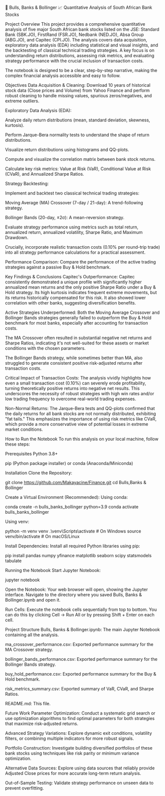 🐂 Bulls, Banks & Bollinger 📈
Quantitative Analysis of South African Bank Stocks

Project Overview
This project provides a comprehensive quantitative analysis of five major South African bank stocks listed on the JSE: Standard Bank (SBK.JO), FirstRand (FSR.JO), Nedbank (NED.JO), Absa Group (ABG.JO), and Capitec (CPI.JO). The analysis covers data acquisition, exploratory data analysis (EDA) including statistical and visual insights, and the backtesting of classical technical trading strategies. A key focus is on understanding return distributions, assessing risk metrics, and evaluating strategy performance with the crucial inclusion of transaction costs.

The notebook is designed to be a clear, step-by-step narrative, making the complex financial analysis accessible and easy to follow.

Objectives
Data Acquisition & Cleaning: Download 10 years of historical stock data (Close prices and Volume) from Yahoo Finance and perform robust cleaning to handle missing values, spurious zeros/negatives, and extreme outliers.

Exploratory Data Analysis (EDA):

Analyze daily return distributions (mean, standard deviation, skewness, kurtosis).

Perform Jarque-Bera normality tests to understand the shape of return distributions.

Visualize return distributions using histograms and QQ-plots.

Compute and visualize the correlation matrix between bank stock returns.

Calculate key risk metrics: Value at Risk (VaR), Conditional Value at Risk (CVaR), and Annualized Sharpe Ratios.

Strategy Backtesting:

Implement and backtest two classical technical trading strategies:

Moving Average (MA) Crossover (7-day / 21-day): A trend-following strategy.

Bollinger Bands (20-day, ±2σ): A mean-reversion strategy.

Evaluate strategy performance using metrics such as total return, annualized return, annualized volatility, Sharpe Ratio, and Maximum Drawdown.

Crucially, incorporate realistic transaction costs (0.10% per round-trip trade) into all strategy performance calculations for a practical assessment.

Performance Comparison: Compare the performance of the active trading strategies against a passive Buy & Hold benchmark.

Key Findings & Conclusions
Capitec's Outperformance: Capitec consistently demonstrated a unique profile with significantly higher annualized mean returns and the only positive Sharpe Ratio under a Buy & Hold strategy. Its high kurtosis indicates frequent extreme movements, but its returns historically compensated for this risk. It also showed lower correlation with other banks, suggesting diversification benefits.

Active Strategies Underperformed: Both the Moving Average Crossover and Bollinger Bands strategies generally failed to outperform the Buy & Hold benchmark for most banks, especially after accounting for transaction costs.

The MA Crossover often resulted in substantial negative net returns and Sharpe Ratios, indicating it's not well-suited for these assets or market conditions with the chosen parameters.

The Bollinger Bands strategy, while sometimes better than MA, also struggled to generate consistent positive risk-adjusted returns after transaction costs.

Critical Impact of Transaction Costs: The analysis vividly highlights how even a small transaction cost (0.10%) can severely erode profitability, turning theoretically positive returns into negative net results. This underscores the necessity of robust strategies with high win rates and/or low trading frequency to overcome real-world trading expenses.

Non-Normal Returns: The Jarque-Bera tests and QQ-plots confirmed that the daily returns for all bank stocks are not normally distributed, exhibiting "fat tails." This emphasizes the importance of using risk metrics like CVaR, which provide a more conservative view of potential losses in extreme market conditions.

How to Run the Notebook
To run this analysis on your local machine, follow these steps:

Prerequisites
Python 3.8+

pip (Python package installer) or conda (Anaconda/Miniconda)

Installation
Clone the Repository:


   git clone https://github.com/Makayacine/Finance.git
   cd Bulls,Banks & Bollinger


Create a Virtual Environment (Recommended):
Using conda:

conda create -n bulls_banks_bollinger python=3.9
conda activate bulls_banks_bollinger

Using venv:

python -m venv venv
.\venv\Scripts\activate # On Windows
source venv/bin/activate # On macOS/Linux

Install Dependencies:
Install all required Python libraries using pip:

pip install pandas numpy yfinance matplotlib seaborn scipy statsmodels tabulate

Running the Notebook
Start Jupyter Notebook:

jupyter notebook

Open the Notebook:
Your web browser will open, showing the Jupyter interface. Navigate to the directory where you saved Bulls, Banks & Bollinger.ipynb and open it.

Run Cells:
Execute the notebook cells sequentially from top to bottom. You can do this by clicking Cell -> Run All or by pressing Shift + Enter on each cell.

Project Structure
Bulls, Banks & Bollinger.ipynb: The main Jupyter Notebook containing all the analysis.

ma_crossover_performance.csv: Exported performance summary for the MA Crossover strategy.

bollinger_bands_performance.csv: Exported performance summary for the Bollinger Bands strategy.

buy_hold_performance.csv: Exported performance summary for the Buy & Hold benchmark.

risk_metrics_summary.csv: Exported summary of VaR, CVaR, and Sharpe Ratios.

README.md: This file.

Future Work
Parameter Optimization: Conduct a systematic grid search or use optimization algorithms to find optimal parameters for both strategies that maximize risk-adjusted returns.

Advanced Strategy Variations: Explore dynamic exit conditions, volatility filters, or combining multiple indicators for more robust signals.

Portfolio Construction: Investigate building diversified portfolios of these bank stocks using techniques like risk parity or minimum variance optimization.

Alternative Data Sources: Explore using data sources that reliably provide Adjusted Close prices for more accurate long-term return analysis.

Out-of-Sample Testing: Validate strategy performance on unseen data to prevent overfitting.